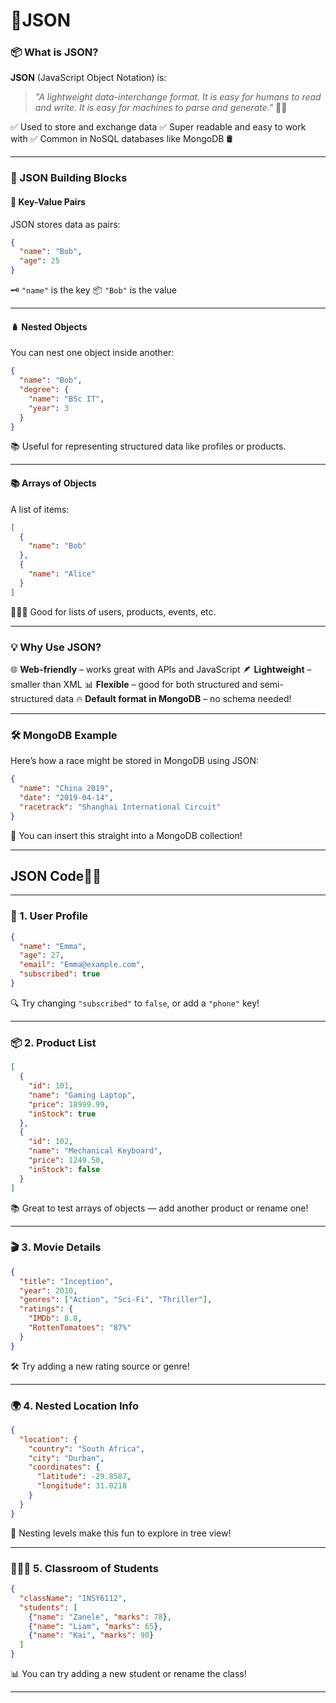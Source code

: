 # 🤖**JSON**

### 📦 What is JSON?

**JSON** (JavaScript Object Notation) is:

> *"A lightweight data-interchange format. It is easy for humans to read and write. It is easy for machines to parse and generate."* 📄🤖

✅ Used to store and exchange data
✅ Super readable and easy to work with
✅ Common in NoSQL databases like MongoDB 🛢️

---

### 🧱 JSON Building Blocks

#### 🔑 Key-Value Pairs

JSON stores data as pairs:

```json
{
  "name": "Bob",
  "age": 25
}
```

🗝️ `"name"` is the key
📦 `"Bob"` is the value

---

#### 🪆 Nested Objects

You can nest one object inside another:

```json
{
  "name": "Bob",
  "degree": {
    "name": "BSc IT",
    "year": 3
  }
}
```

📚 Useful for representing structured data like profiles or products.

---

#### 📚 Arrays of Objects

A list of items:

```json
[
  {
    "name": "Bob"
  },
  {
    "name": "Alice"
  }
]
```

🧑‍🤝‍🧑 Good for lists of users, products, events, etc.

---

### 💡 Why Use JSON?

🌐 **Web-friendly** – works great with APIs and JavaScript
🪶 **Lightweight** – smaller than XML
📊 **Flexible** – good for both structured and semi-structured data
🔥 **Default format in MongoDB** – no schema needed!

---

### 🛠️ MongoDB Example

Here’s how a race might be stored in MongoDB using JSON:

```json
{
  "name": "China 2019",
  "date": "2019-04-14",
  "racetrack": "Shanghai International Circuit"
}
```

🚀 You can insert this straight into a MongoDB collection!

---

## **JSON Code**🧪🔧

---

### 🧍 1. **User Profile**

```json
{
  "name": "Emma",
  "age": 27,
  "email": "Emma@example.com",
  "subscribed": true
}
```

🔍 Try changing `"subscribed"` to `false`, or add a `"phone"` key!

---

### 📦 2. **Product List**

```json
[
  {
    "id": 101,
    "name": "Gaming Laptop",
    "price": 18999.99,
    "inStock": true
  },
  {
    "id": 102,
    "name": "Mechanical Keyboard",
    "price": 1249.50,
    "inStock": false
  }
]
```

📚 Great to test arrays of objects — add another product or rename one!

---

### 🎬 3. **Movie Details**

```json
{
  "title": "Inception",
  "year": 2010,
  "genres": ["Action", "Sci-Fi", "Thriller"],
  "ratings": {
    "IMDb": 8.8,
    "RottenTomatoes": "87%"
  }
}
```

🛠️ Try adding a new rating source or genre!

---

### 🌍 4. **Nested Location Info**

```json
{
  "location": {
    "country": "South Africa",
    "city": "Durban",
    "coordinates": {
      "latitude": -29.8587,
      "longitude": 31.0218
    }
  }
}
```

🧭 Nesting levels make this fun to explore in tree view!

---

### 🧑‍🤝‍🧑 5. **Classroom of Students**

```json
{
  "className": "INSY6112",
  "students": [
    {"name": "Zanele", "marks": 78},
    {"name": "Liam", "marks": 65},
    {"name": "Kai", "marks": 90}
  ]
}
```

📊 You can try adding a new student or rename the class!

---


